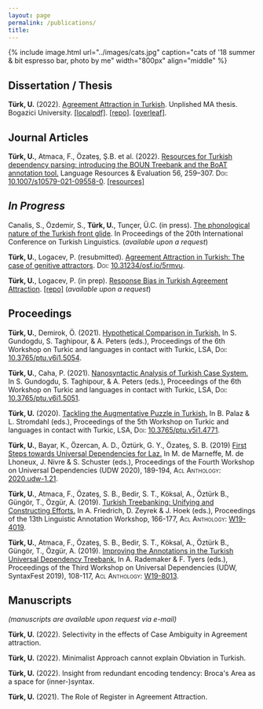 ```yaml
---
layout: page
permalink: /publications/
title: 
---
```


{% include image.html url="../images/cats.jpg" caption="cats of '18 summer & bit espresso bar, photo by me" width="800px" align="middle" %}


## Dissertation / Thesis

**Türk, U.** (2022). [Agreement Attraction in Turkish](http://seyhan.library.boun.edu.tr/record=b2776878~S5). Unplished MA thesis. Bogazici University. [[localpdf]](../files/ma_defense/thesis_singlespace.pdf). [[repo]](https://github.com/utkuturk/ma-thesis). [[overleaf]](https://www.overleaf.com/read/vdstcpwwvdpp). 


##  Journal Articles

**Türk, U.**, Atmaca, F., Özateş, Ş.B. et al. (2022). [Resources for Turkish dependency parsing: introducing the BOUN Treebank and the BoAT annotation tool.](https://link.springer.com/article/10.1007/s10579-021-09558-0) Language Resources & Evaluation 56, 259–307. <font style="font-variant: small-caps">Doi:</font> [10.1007/s10579-021-09558-0](https://doi.org/10.1007/s10579-021-09558-0). [[resources]](https://tabilab.cmpe.boun.edu.tr/BOUN-PARS/resources.html)

## _In Progress_

Canalis, S., Özdemir, S., **Türk, U.**, Tunçer, Ü.C. (in press). [The phonological nature of the Turkish front glide](). In Proceedings of the 20th International Conference on Turkish Linguistics. (_available upon a request_)

 **Türk, U.**, Logacev, P. (resubmitted). [Agreement Attraction in Turkish: The case of genitive attractors](https://psyarxiv.com/5rmvu/). <font style="font-variant: small-caps">Doi:</font> [10.31234/osf.io/5rmvu](https://doi.org/10.31234/osf.io/5rmvu). <!--[[repo]]() -->

**Türk, U.**, Logacev, P. (in prep). [Response Bias in Turkish Agreement Attraction](). [[repo]](https://github.com/utkuturk/attraction_meta) (_available upon a request_)

## Proceedings

**Türk, U.**, Demirok, Ö. (2021). [Hypothetical Comparison in Turkish.](https://journals.linguisticsociety.org/proceedings/index.php/tu/article/view/5054) In S. Gundogdu, S. Taghipour, & A. Peters (eds.), Proceedings of the 6th Workshop on Turkic and languages in contact with Turkic, LSA, <font style="font-variant: small-caps">Doi:</font>  [10.3765/ptu.v6i1.5054](https://doi.org/10.3765/ptu.v6i1.5054).

**Türk, U.**, Caha, P. (2021). [Nanosyntactic Analysis of Turkish Case System.](https://journals.linguisticsociety.org/proceedings/index.php/tu/article/view/5051) In S. Gundogdu, S. Taghipour, & A. Peters (eds.), Proceedings of the 6th Workshop on Turkic and languages in contact with Turkic, LSA, <font style="font-variant: small-caps">Doi:</font>  [10.3765/ptu.v6i1.5051](https://doi.org/10.3765/ptu.v6i1.5051).


**Türk, U.** (2020). [Tackling the Augmentative Puzzle in Turkish.](https://journals.linguisticsociety.org/proceedings/index.php/tu/article/view/4771) In B. Palaz & L. Stromdahl (eds.), Proceedings of the 5th Workshop on Turkic and languages in contact with Turkic, LSA, <font style="font-variant: small-caps">Doi:</font> [10.3765/ptu.v5i1.4771](https://doi.org/10.3765/ptu.v5i1.4771).

**Türk, U.**, Bayar, K., Özercan, A. D., Öztürk, G. Y., Özateş, S. B. (2019) [First Steps towards Universal Dependencies for Laz.](https://aclanthology.org/2020.udw-1.21.pdf) In M. de Marneffe, M. de Lhoneux, J. Nivre & S. Schuster (eds.), Proceedings of the Fourth Workshop on Universal Dependencies (UDW 2020), 189-194, <font style="font-variant: small-caps">Acl Anthology:</font> [2020.udw-1.21](https://aclanthology.org/2020.udw-1.21).

**Türk, U.**, Atmaca, F., Özateş, S. B., Bedir, S. T., Köksal, A., Öztürk B., Güngör, T., Özgür, A. (2019). [Turkish Treebanking: Unifying and Constructing Efforts.](https://aclanthology.org/W19-4019.pdf) In A. Friedrich, D. Zeyrek & J. Hoek (eds.), Proceedings of the 13th Linguistic Annotation Workshop, 166-177, <font style="font-variant: small-caps">Acl Anthology:</font> [W19-4019](https://aclanthology.org/W19-4019).

**Türk, U.**, Atmaca, F., Özateş, S. B., Bedir, S. T., Köksal, A., Öztürk B., Güngör, T., Özgür, A. (2019). [Improving the Annotations in the Turkish Universal Dependency Treebank.](https://aclanthology.org/W19-8013.pdf) In A. Rademaker & F. Tyers (eds.), Proceedings of the Third Workshop on Universal Dependencies (UDW, SyntaxFest 2019), 108-117, <font style="font-variant: small-caps">Acl Anthology:</font> [W19-8013](https://aclanthology.org/W19-8013).



## Manuscripts

_(manuscripts are available upon request via e-mail)_

**Türk, U.** (2022). Selectivity in the effects of Case Ambiguity in Agreement attraction.

**Türk, U.** (2022). Minimalist Approach cannot explain Obviation in Turkish.

**Türk, U.** (2022). Insight from redundant encoding tendency: Broca's Area as a space for (inner-)syntax.

**Türk, U.** (2021). The Role of Register in Agreement Attraction.
